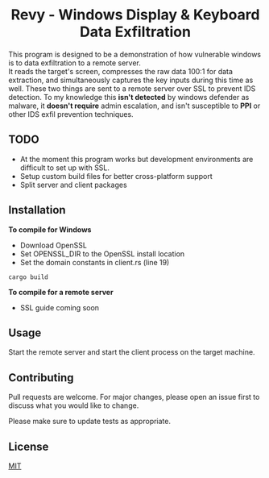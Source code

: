 # <center> Revy - Windows Display & Keyboard Data Exfiltration </center>

This program is designed to be a demonstration of how vulnerable windows is to data exfiltration to a remote server.  
It reads the target's screen, compresses the raw data 100:1 for data extraction, and simultaneously captures the key inputs during this time as well. These two things are sent to a remote server over SSL to prevent IDS detection. To my knowledge this __isn't detected__ by windows defender as malware, it __doesn't require__ admin escalation, and isn't susceptible to __PPI__ or other IDS exfil prevention techniques.

## TODO
- At the moment this program works but development environments are difficult to set up with SSL.
- Setup custom build files for better cross-platform support
- Split server and client packages

## Installation

__To compile for Windows__
- Download OpenSSL
- Set OPENSSL_DIR to the OpenSSL install location
- Set the domain constants in client.rs (line 19)
```
cargo build
```
__To compile for a remote server__
- SSL guide coming soon

## Usage
Start the remote server and start the client process on the target machine.

## Contributing
Pull requests are welcome. For major changes, please open an issue first to discuss what you would like to change.

Please make sure to update tests as appropriate.

## License
[MIT](https://choosealicense.com/licenses/mit/)
